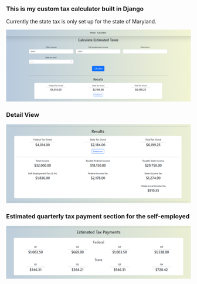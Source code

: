 <h3>This is my custom tax calculator built in Django</h3>
<p>Currently the state tax is only set up for the state of Maryland.</p>

![Main Calc](images/calculator_image.png)

<h3>Detail View</h3>
<img src="images/calculator_image2.png">

<h3>Estimated quarterly tax payment section for the self-employed</h3>
<img src="images/calculator_image3.png">
